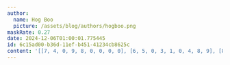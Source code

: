 ```yaml
---
author:
  name: Hog Boo
  picture: /assets/blog/authors/hogboo.png
maskRate: 0.27
date: 2024-12-06T01:00:01.775445
id: 6c15ad00-b36d-11ef-b451-41234cb8625c
content: '[[7, 4, 0, 9, 8, 0, 0, 0, 0], [6, 5, 0, 3, 1, 0, 4, 8, 9], [8, 9, 3, 0, 4, 5, 2, 7, 1], [0, 0, 5, 8, 7, 9, 1, 4, 6], [9, 0, 0, 0, 5, 0, 8, 2, 3], [1, 0, 4, 0, 3, 6, 5, 9, 0], [0, 7, 0, 1, 0, 3, 9, 6, 4], [4, 0, 9, 7, 6, 8, 3, 5, 2], [3, 2, 6, 5, 9, 4, 7, 1, 8]]'
---
```

